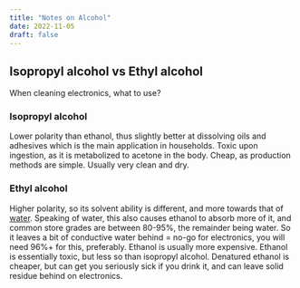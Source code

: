 ```yaml
---
title: "Notes on Alcohol"
date: 2022-11-05
draft: false
---
```


## Isopropyl alcohol vs Ethyl alcohol

When cleaning electronics, what to use?

### Isopropyl alcohol

Lower polarity than ethanol,
thus slightly better at dissolving oils and adhesives which is the main application in households.
Toxic upon ingestion, as it is metabolized to acetone in the body.
Cheap, as production methods are simple.
Usually very clean and dry.

### Ethyl alcohol

Higher polarity, so its solvent ability is different,
and more towards that of [water](/water).
Speaking of water, this also causes ethanol to absorb more of it,
and common store grades are between 80-95%,
the remainder being water.
So it leaves a bit of conductive water behind = no-go for electronics,
you will need 96%+ for this, preferably.
Ethanol is usually more expensive.
Ethanol is essentially toxic, but less so than isopropyl alcohol.
Denatured ethanol is cheaper,
but can get you seriously sick if you drink it,
and can leave solid residue behind on electronics.
